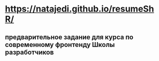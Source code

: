 # https://natajedi.github.io/resumeShR/ 
## предварительное задание для курса по современному фронтенду Школы разработчиков
